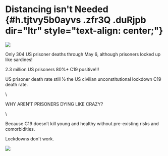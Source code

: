 
Distancing isn't Needed {#h.tjtvy5b0ayvs .zfr3Q .duRjpb dir="ltr" style="text-align: center;"}
=======================

[![](https://lh5.googleusercontent.com/S1FzdnZ6IDAPCZC0HSE9_go9EnU6tlQyFspTZNB9ff4jzIcf1LsFCM4JkF8AC5_3SBP7MoNkM_5fPFqn7WXsw7fTBu5ohXZO_elJvAqgzfzg19HbVTo=w1280)](https://www.google.com/url?q=https%3A%2F%2Fredcap.med.usc.edu%2Fsurveys%2F%3Fs%3DJ7KEL4YTKT&sa=D&sntz=1&usg=AFQjCNGgmJPVlIxKzdq9Pd16K5HC0kstRQ)

Only 304 US prisoner deaths through May 6, although prisoners locked up
like sardines!

2.3 million US prisoners 80%+ C19 positive!!!

US prisoner death rate still ½ the US civilian unconstitutional lockdown
C19 death rate.

\

WHY AREN’T PRISONERS DYING LIKE CRAZY?

\

Because C19 doesn’t kill young and healthy without pre-existing risks
and comorbidities.

Lockdowns don't work.

![](https://lh4.googleusercontent.com/2wgtcW7Abb9USWtbm_31cgVAWN3UArD8kLITS3pNlthw3ihy6dmwedDwx4ug-V6VrN-fxuS5H7NQB1RaLW2lxWMqljMNc_QUjRHxeUyHCwwFoeF9dA=w1280)
